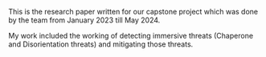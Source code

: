 This is the research paper written for our capstone project which was done by the team from January 2023 till May 2024.

My work included the working of detecting immersive threats (Chaperone and Disorientation threats) and mitigating those threats.
